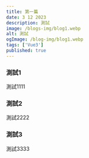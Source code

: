 ```yaml
---
title: 第一篇
date: 3 12 2023
description: 測試
image: /blogs-img/blog1.webp
alt: 測試
ogImage: /blog-img/blog1.webp
tags: ['Vue3']
published: true
---
```


### 測試1

測試1111

### 測試2

測試2222

### 測試3

測試3333

